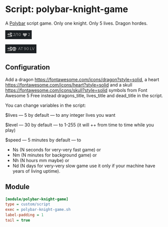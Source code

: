 # Script: polybar-knight-game

A [Polybar](https://github.com/jaagr/polybar) script game. Only one knight. Only 5 lives. Dragon hordes.

![polybar-knight-game](screenshots/polybar-knight-game.png)

![polybar-knight-game-another](screenshots/polybar-knight-game-another.png)

## Configuration

Add a dragon https://fontawesome.com/icons/dragon?style=solid, a heart https://fontawesome.com/icons/heart?style=solid and a skull https://fontawesome.com/icons/skull?style=solid symbols from Font Awesome 5 Free instead dragons_title, lives_title and dead_title in the script.


You can change variables in the script:

$lives — 5 by default — to any integer lives you want

$level — 30 by default — to 1-255 (it will ++ from time to time while you play)

$speed — 5 minutes by default — to
+ Ns (N seconds for very-very fast game) or
+ Nm (N minutes for background game) or
+ Nh (N hours mm maybe) or
+ Nd (N days for very-very slow game use it only if your machine have years of living uptime).

## Module

```ini
[module/polybar-knight-game]
type = custom/script
exec = polybar-knight-game.sh
label-padding = 1
tail = true
```
